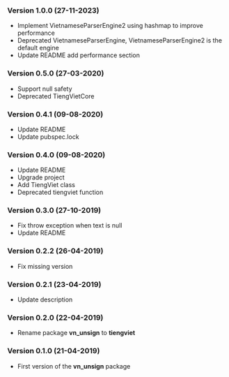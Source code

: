 ### Version 1.0.0 (27-11-2023)

- Implement VietnameseParserEngine2 using hashmap to improve performance
- Deprecated VietnameseParserEngine, VietnameseParserEngine2 is the default engine
- Update README add performance section

### Version 0.5.0 (27-03-2020)

- Support null safety
- Deprecated TiengVietCore

### Version 0.4.1 (09-08-2020)

- Update README
- Update pubspec.lock

### Version 0.4.0 (09-08-2020)

- Update README
- Upgrade project
- Add TiengViet class
- Deprecated tiengviet function

### Version 0.3.0 (27-10-2019)

- Fix throw exception when text is null
- Update README

### Version 0.2.2 (26-04-2019)

- Fix missing version

### Version 0.2.1 (23-04-2019)

- Update description

### Version 0.2.0 (22-04-2019)

- Rename package **vn_unsign** to **tiengviet**

### Version 0.1.0 (21-04-2019)

- First version of the **vn_unsign** package
